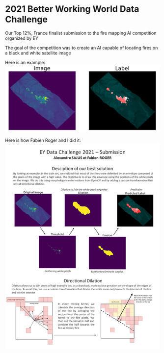 # 2021 Better Working World Data Challenge
Our Top 12%, France finalist submission to the fire mapping AI competition organized by EY

The goal of the competition was to create an AI capable of locating fires on a black and white satellite image

Here is an example:
![](example.PNG)

Here is how Fabien Roger and I did it:
![](solution.JPG)
